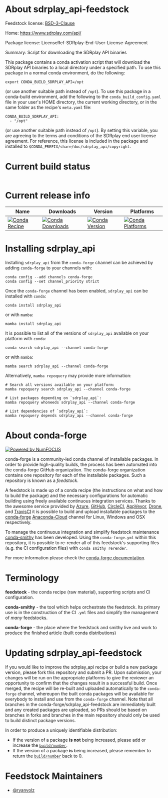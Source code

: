 About sdrplay_api-feedstock
===========================

Feedstock license: [BSD-3-Clause](https://github.com/conda-forge/sdrplay_api-feedstock/blob/main/LICENSE.txt)

Home: https://www.sdrplay.com/api/

Package license: LicenseRef-SDRplay-End-User-License-Agreement

Summary: Script for downloading the SDRplay API binaries

This package contains a conda activation script that will download the SDRplay API binaries to a local directory under a specified path.
To use this package in a normal conda environment, do the following:

    export CONDA_BUILD_SDRPLAY_API=/opt

(or use another suitable path instead of `/opt`).
To use this package in a conda-build environment, add the following to the `conda_build_config.yaml` file in your user's HOME directory, the current working directory, or in the same folder as the recipe's `meta.yaml` file:

    CONDA_BUILD_SDRPLAY_API:
      - "/opt"

(or use another suitable path instead of `/opt`).
By setting this variable, you are agreeing to the terms and conditions of the SDRplay end user license agreement. For reference, this license is included in the package and installed to `$CONDA_PREFIX/share/doc/sdrplay_api/copyright`.


Current build status
====================


<table>
</table>

Current release info
====================

| Name | Downloads | Version | Platforms |
| --- | --- | --- | --- |
| [![Conda Recipe](https://img.shields.io/badge/recipe-sdrplay_api-green.svg)](https://anaconda.org/conda-forge/sdrplay_api) | [![Conda Downloads](https://img.shields.io/conda/dn/conda-forge/sdrplay_api.svg)](https://anaconda.org/conda-forge/sdrplay_api) | [![Conda Version](https://img.shields.io/conda/vn/conda-forge/sdrplay_api.svg)](https://anaconda.org/conda-forge/sdrplay_api) | [![Conda Platforms](https://img.shields.io/conda/pn/conda-forge/sdrplay_api.svg)](https://anaconda.org/conda-forge/sdrplay_api) |

Installing sdrplay_api
======================

Installing `sdrplay_api` from the `conda-forge` channel can be achieved by adding `conda-forge` to your channels with:

```
conda config --add channels conda-forge
conda config --set channel_priority strict
```

Once the `conda-forge` channel has been enabled, `sdrplay_api` can be installed with `conda`:

```
conda install sdrplay_api
```

or with `mamba`:

```
mamba install sdrplay_api
```

It is possible to list all of the versions of `sdrplay_api` available on your platform with `conda`:

```
conda search sdrplay_api --channel conda-forge
```

or with `mamba`:

```
mamba search sdrplay_api --channel conda-forge
```

Alternatively, `mamba repoquery` may provide more information:

```
# Search all versions available on your platform:
mamba repoquery search sdrplay_api --channel conda-forge

# List packages depending on `sdrplay_api`:
mamba repoquery whoneeds sdrplay_api --channel conda-forge

# List dependencies of `sdrplay_api`:
mamba repoquery depends sdrplay_api --channel conda-forge
```


About conda-forge
=================

[![Powered by
NumFOCUS](https://img.shields.io/badge/powered%20by-NumFOCUS-orange.svg?style=flat&colorA=E1523D&colorB=007D8A)](https://numfocus.org)

conda-forge is a community-led conda channel of installable packages.
In order to provide high-quality builds, the process has been automated into the
conda-forge GitHub organization. The conda-forge organization contains one repository
for each of the installable packages. Such a repository is known as a *feedstock*.

A feedstock is made up of a conda recipe (the instructions on what and how to build
the package) and the necessary configurations for automatic building using freely
available continuous integration services. Thanks to the awesome service provided by
[Azure](https://azure.microsoft.com/en-us/services/devops/), [GitHub](https://github.com/),
[CircleCI](https://circleci.com/), [AppVeyor](https://www.appveyor.com/),
[Drone](https://cloud.drone.io/welcome), and [TravisCI](https://travis-ci.com/)
it is possible to build and upload installable packages to the
[conda-forge](https://anaconda.org/conda-forge) [Anaconda-Cloud](https://anaconda.org/)
channel for Linux, Windows and OSX respectively.

To manage the continuous integration and simplify feedstock maintenance
[conda-smithy](https://github.com/conda-forge/conda-smithy) has been developed.
Using the ``conda-forge.yml`` within this repository, it is possible to re-render all of
this feedstock's supporting files (e.g. the CI configuration files) with ``conda smithy rerender``.

For more information please check the [conda-forge documentation](https://conda-forge.org/docs/).

Terminology
===========

**feedstock** - the conda recipe (raw material), supporting scripts and CI configuration.

**conda-smithy** - the tool which helps orchestrate the feedstock.
                   Its primary use is in the construction of the CI ``.yml`` files
                   and simplify the management of *many* feedstocks.

**conda-forge** - the place where the feedstock and smithy live and work to
                  produce the finished article (built conda distributions)


Updating sdrplay_api-feedstock
==============================

If you would like to improve the sdrplay_api recipe or build a new
package version, please fork this repository and submit a PR. Upon submission,
your changes will be run on the appropriate platforms to give the reviewer an
opportunity to confirm that the changes result in a successful build. Once
merged, the recipe will be re-built and uploaded automatically to the
`conda-forge` channel, whereupon the built conda packages will be available for
everybody to install and use from the `conda-forge` channel.
Note that all branches in the conda-forge/sdrplay_api-feedstock are
immediately built and any created packages are uploaded, so PRs should be based
on branches in forks and branches in the main repository should only be used to
build distinct package versions.

In order to produce a uniquely identifiable distribution:
 * If the version of a package **is not** being increased, please add or increase
   the [``build/number``](https://docs.conda.io/projects/conda-build/en/latest/resources/define-metadata.html#build-number-and-string).
 * If the version of a package **is** being increased, please remember to return
   the [``build/number``](https://docs.conda.io/projects/conda-build/en/latest/resources/define-metadata.html#build-number-and-string)
   back to 0.

Feedstock Maintainers
=====================

* [@ryanvolz](https://github.com/ryanvolz/)

